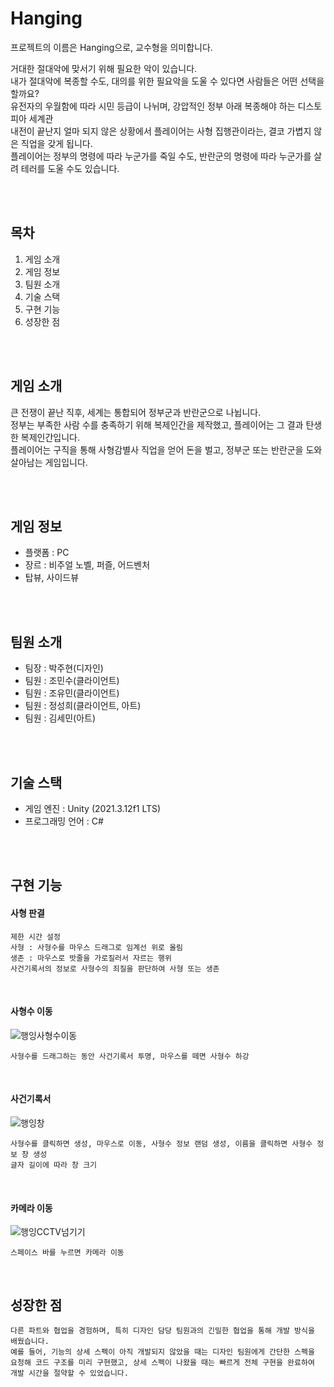 # Hanging
  프로젝트의 이름은 Hanging으로, 교수형을 의미합니다.
  
  거대한 절대악에 맞서기 위해 필요한 악이 있습니다.<br/>
  내가 절대악에 복종할 수도, 대의를 위한 필요악을 도울 수 있다면 사람들은 어떤 선택을 할까요?<br/>
  유전자의 우월함에 따라 시민 등급이 나뉘며, 강압적인 정부 아래 복종해야 하는 디스토피아 세계관<br/>
  내전이 끝난지 얼마 되지 않은 상황에서 플레이어는 사형 집행관이라는, 결코 가볍지 않은 직업을 갖게 됩니다.<br/>
  플레이어는 정부의 명령에 따라 누군가를 죽일 수도, 반란군의 명령에 따라 누군가를 살려 테러를 도울 수도 있습니다.<br/>

<br/><br/>
## 목차
  1. 게임 소개
  2. 게임 정보
  3. 팀원 소개
  4. 기술 스택
  5. 구현 기능
  6. 성장한 점

<br/><br/>
## 게임 소개
  큰 전쟁이 끝난 직후, 세계는 통합되어 정부군과 반란군으로 나뉩니다. <br/>
  정부는 부족한 사람 수를 충족하기 위해 복제인간을 제작했고, 플레이어는 그 결과 탄생한 복제인간입니다.<br/>
  플레이어는 구직을 통해 사형감별사 직업을 얻어 돈을 벌고, 정부군 또는 반란군을 도와 살아남는 게임입니다.

<br/><br/>
## 게임 정보
  - 플랫폼 : PC
  - 장르 : 비주얼 노벨, 퍼즐, 어드벤처
  - 탑뷰, 사이드뷰
  
<br/><br/>
## 팀원 소개
  - 팀장 : 박주현(디자인)
  - 팀원 : 조민수(클라이언트)
  - 팀원 : 조유민(클라이언트)
  - 팀원 : 정성희(클라이언트, 아트)
  - 팀원 : 김세민(아트)
  
<br/><br/>
## 기술 스택
  - 게임 엔진 : Unity (2021.3.12f1 LTS)
  - 프로그래밍 언어 : C#
  
<br/><br/>
## 구현 기능

#### 사형 판결    
    제한 시간 설정
    사형 : 사형수를 마우스 드래그로 임계선 위로 올림
    생존 : 마우스로 밧줄을 가로질러서 자르는 행위
    사건기록서의 정보로 사형수의 죄질을 판단하여 사형 또는 생존
    
<br/>

#### 사형수 이동
![행잉사형수이동](https://user-images.githubusercontent.com/40791869/217011075-417d044a-0c64-4f52-97d7-cd39950b2789.gif)
    
    사형수를 드래그하는 동안 사건기록서 투명, 마우스를 떼면 사형수 하강

<br/>
  
#### 사건기록서
![행잉창](https://user-images.githubusercontent.com/40791869/216998972-d4a7b093-133e-4162-b731-017c5ae4d19b.gif)

    사형수를 클릭하면 생성, 마우스로 이동, 사형수 정보 랜덤 생성, 이름을 클릭하면 사형수 정보 창 생성
    글자 길이에 따라 창 크기 

<br/>

#### 카메라 이동
![행잉CCTV넘기기](https://user-images.githubusercontent.com/40791869/217000561-8d6de74b-c535-4e29-8139-e051d70dc827.gif)

    스페이스 바를 누르면 카메라 이동

<br/>

## 성장한 점
    다른 파트와 협업을 경험하며, 특히 디자인 담당 팀원과의 긴밀한 협업을 통해 개발 방식을 배웠습니다.
    예를 들어, 기능의 상세 스펙이 아직 개발되지 않았을 때는 디자인 팀원에게 간단한 스펙을 요청해 코드 구조를 미리 구현했고, 상세 스펙이 나왔을 때는 빠르게 전체 구현을 완료하여 개발 시간을 절약할 수 있었습니다.


